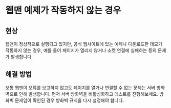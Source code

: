 # 웹맨 예제가 작동하지 않는 경우
## 현상
웹맨이 정상적으로 실행되고 있지만, 공식 웹사이트에 있는 예제나 다운로드한 데모가 작동하지 않는 경우, 예를 들어 페이지가 열리지 않거나 소켓 연결에 실패하는 등의 문제가 발생합니다.

## 해결 방법
보통 웹맨이 오류를 보고하지 않고도 페이지를 열거나 연결할 수 없는 문제는 서버 방화벽으로 인해 발생합니다. 먼저 서버 방화벽을 비활성화하고 테스트를 진행해보세요. 방화벽 문제임이 확인된 경우 방화벽 규칙을 다시 설정해야 합니다.
